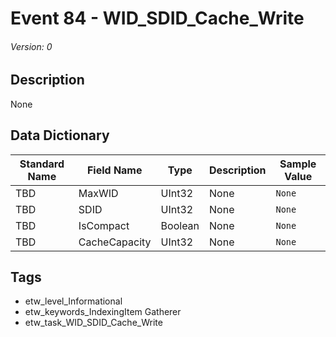 # Event 84 - WID_SDID_Cache_Write
###### Version: 0

## Description
None

## Data Dictionary
|Standard Name|Field Name|Type|Description|Sample Value|
|---|---|---|---|---|
|TBD|MaxWID|UInt32|None|`None`|
|TBD|SDID|UInt32|None|`None`|
|TBD|IsCompact|Boolean|None|`None`|
|TBD|CacheCapacity|UInt32|None|`None`|

## Tags
* etw_level_Informational
* etw_keywords_IndexingItem Gatherer
* etw_task_WID_SDID_Cache_Write